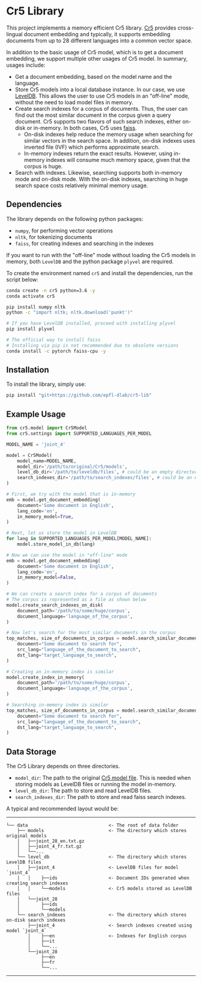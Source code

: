 # Cr5 Library

This project implements a memory efficient Cr5 library. [Cr5](https://github.com/epfl-dlab/Cr5) provides cross-lingual document embedding and typically, it supports embedding documents from up to 28 different languages into a common vector space.

In addition to the basic usage of Cr5 model, which is to get a document embedding, we support multiple other usages of Cr5 model. In summary, usages include:
- Get a document embedding, based on the model name and the language.
- Store Cr5 models into a local database instance. In our case, we use [LevelDB](https://github.com/google/leveldb). This allows the user to use Cr5 models in an "off-line" mode, without the need to load model files in memory.
- Create search indexes for a corpus of documents. Thus, the user can find out the most similar document in the corpus given a query document. Cr5 supports two flavors of such search indexes, either on-disk or in-memory. In both cases, Cr5 uses [faiss](https://github.com/facebookresearch/faiss).
  - On-disk indexes help reduce the memory usage when searching for similar vectors in the search space. In addition, on-disk indexes uses inverted file (IVF) which performs approximate search.
  - In-memory indexes return the exact results. However, using in-memory indexes will consume much memory space, given that the corpus is huge.
- Search with indexes. Likewise, searching supports both in-memory mode and on-disk mode. With the on-disk indexes, searching in huge search space costs relatively minimal memory usage.


## Dependencies
The library depends on the following python packages:
- ```numpy```, for performing vector operations
- ```nltk```, for tokenizing documents
- ```faiss```, for creating indexes and searching in the indexes

If you want to run with the "off-line" mode without loading the Cr5 models in memory, both ```LevelDB``` and the python package ```plyvel``` are required.

To create the environment named `cr5` and install the dependencies, run the script below:

```bash
conda create -n cr5 python=3.6 -y
conda activate cr5

pip install numpy nltk
python -c "import nltk; nltk.download('punkt')"

# If you have LevelDB installed, proceed with installing plyvel
pip install plyvel

# The official way to install faiss
# Installing via pip is not recommended due to obsolete versions
conda install -c pytorch faiss-cpu -y
```

## Installation
To install the library, simply use:
```bash
pip install "git+https://github.com/epfl-dlab/cr5-lib"
```

## Example Usage
```python
from cr5.model import Cr5Model
from cr5.settings import SUPPORTED_LANGUAGES_PER_MODEL

MODEL_NAME = 'joint_4'

model = Cr5Model(
    model_name=MODEL_NAME, 
    model_dir='/path/to/original/Cr5/models',
    level_db_dir='/path/to/leveldb/files', # could be an empty directory, to be created later
    search_indexes_dir='/path/to/search_indexes/files', # could be an empty directory, to be created later
)

# First, we try with the model that is in-memory
emb = model.get_document_embedding(
    document='Some document in English', 
    lang_code='en', 
    in_memory_model=True,
)

# Next, let us store the model in LevelDB
for lang in SUPPORTED_LANGUAGES_PER_MODEL[MODEL_NAME]:
    model.store_model_in_db(lang)

# Now we can use the model in "off-line" mode
emb = model.get_document_embedding(
    document='Some document in English', 
    lang_code='en', 
    in_memory_model=False,
)

# We can create a search index for a corpus of documents
# The corpus is represented as a file as shown below
model.create_search_indexes_on_disk(
    document_path='/path/to/some/huge/corpus',
    document_language='language_of_the_corpus',
)

# Now let's search for the most similar documents in the corpus
top_matches, size_of_documents_in_corpus = model.search_similar_documents_on_disk(
    document="Some document to search for",
    src_lang="language_of_the_document_to_search",
    dst_lang="target_language_to_search",
)

# Creating an in-memory index is similar
model.create_index_in_memory(
    document_path='/path/to/some/huge/corpus',
    document_language='language_of_the_corpus',
)

# Searching in-memory index is similar
top_matches, size_of_documents_in_corpus = model.search_similar_documents_in_memory(
    document="Some document to search for",
    src_lang="language_of_the_document_to_search",
    dst_lang="target_language_to_search",
)
```

## Data Storage
The Cr5 Library depends on three directories.
- ```model_dir```: The path to the original [Cr5 model file](https://zenodo.org/record/2597441#.Yco3xRPMJhE). This is needed when storing models as LevelDB files or running the model in-memory.
- ```level_db_dir```: The path to store and read LevelDB files.
- ```search_indexes_dir```: The path to store and read faiss search indexes.

A typical and recommended layout would be:

------------

    └── data                              <- The root of data folder
        ├── models                        <- The directory which stores original models
        │   ├──joint_28_en.txt.gz
        │   ├──joint_4_fr.txt.gz
        │   └──...
        └── level_db                      <- The directory which stores LevelDB files
        │   ├──joint_4                    <- LevelDB files for model `joint_4`
        │   │    ├──ids                   <- Document IDs generated when creating search indexes
        │   │    └──models                <- Cr5 models stored as LevelDB files
        │   └──joint_28
        │        ├──ids
        │        └──models
        └── search_indexes                <- The directory which stores on-disk search indexes
            ├──joint_4                    <- Search indexes created using model `joint_4`
            │    ├──en                    <- Indexes for English corpus
            │    ├──it
            │    └──...
            └──joint_28
                 ├──en
                 ├──fr
                 └──...

------------
